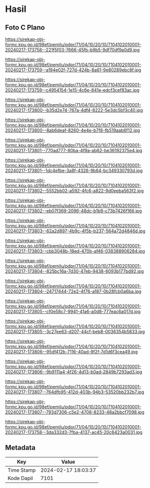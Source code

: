 # Hasil

## Foto C Plano

https://sirekap-obj-formc.kpu.go.id/98ef/pemilu/pdpr/71/04/10/20/10/7104102010001-20240217-173758--221f5f03-7666-45fb-b9b5-9df70df9a0d9.jpg

https://sirekap-obj-formc.kpu.go.id/98ef/pemilu/pdpr/71/04/10/20/10/7104102010001-20240217-173759--a194e02f-727d-424b-8a61-9e80289ebc8f.jpg

https://sirekap-obj-formc.kpu.go.id/98ef/pemilu/pdpr/71/04/10/20/10/7104102010001-20240217-173759--c4954154-1e15-4c6e-841e-edcf3cef83ac.jpg

https://sirekap-obj-formc.kpu.go.id/98ef/pemilu/pdpr/71/04/10/20/10/7104102010001-20240217-173800--b35d2e74-767a-4df4-8222-5e3dc5bf3c40.jpg

https://sirekap-obj-formc.kpu.go.id/98ef/pemilu/pdpr/71/04/10/20/10/7104102010001-20240217-173800--8ab6deaf-8260-4e4e-b7f8-fb519aab6f12.jpg

https://sirekap-obj-formc.kpu.go.id/98ef/pemilu/pdpr/71/04/10/20/10/7104102010001-20240217-173801--770ad777-80ba-4f9a-ab62-be36192375e4.jpg

https://sirekap-obj-formc.kpu.go.id/98ef/pemilu/pdpr/71/04/10/20/10/7104102010001-20240217-173801--1dc4efbe-3a8f-4326-9b64-bc349330793d.jpg

https://sirekap-obj-formc.kpu.go.id/98ef/pemilu/pdpr/71/04/10/20/10/7104102010001-20240217-173802--5552bb02-a592-4fc6-a822-9d0eeba563f2.jpg

https://sirekap-obj-formc.kpu.go.id/98ef/pemilu/pdpr/71/04/10/20/10/7104102010001-20240217-173802--eb07f369-2096-48dc-b1b9-c73b7426f166.jpg

https://sirekap-obj-formc.kpu.go.id/98ef/pemilu/pdpr/71/04/10/20/10/7104102010001-20240217-173803--62a2d897-4b9c-4f5b-b237-564a72d4846d.jpg

https://sirekap-obj-formc.kpu.go.id/98ef/pemilu/pdpr/71/04/10/20/10/7104102010001-20240217-173803--cbb3048b-18ed-470b-af46-038388906284.jpg

https://sirekap-obj-formc.kpu.go.id/98ef/pemilu/pdpr/71/04/10/20/10/7104102010001-20240217-173804--825bc16a-7d30-47eb-9438-6093b177bd92.jpg

https://sirekap-obj-formc.kpu.go.id/98ef/pemilu/pdpr/71/04/10/20/10/7104102010001-20240217-173804--24717444-72e2-4f76-a187-0b28fcb0a6ba.jpg

https://sirekap-obj-formc.kpu.go.id/98ef/pemilu/pdpr/71/04/10/20/10/7104102010001-20240217-173805--cf0e58c7-9941-41a6-a0d8-777eac6a017d.jpg

https://sirekap-obj-formc.kpu.go.id/98ef/pemilu/pdpr/71/04/10/20/10/7104102010001-20240217-173805--3c27ee63-d207-44cf-beb8-0036354b5833.jpg

https://sirekap-obj-formc.kpu.go.id/98ef/pemilu/pdpr/71/04/10/20/10/7104102010001-20240217-173806--95df412b-7116-40ad-9f2f-7d1d6f3cea49.jpg

https://sirekap-obj-formc.kpu.go.id/98ef/pemilu/pdpr/71/04/10/20/10/7104102010001-20240217-173806--9b9111a4-4f26-4d13-b0ad-2849b7293ad3.jpg

https://sirekap-obj-formc.kpu.go.id/98ef/pemilu/pdpr/71/04/10/20/10/7104102010001-20240217-173807--764dfb95-412d-403b-94b3-53520bb232b7.jpg

https://sirekap-obj-formc.kpu.go.id/98ef/pemilu/pdpr/71/04/10/20/10/7104102010001-20240217-173807--793d7306-c5e2-4706-8233-48a2bbcf7098.jpg

https://sirekap-obj-formc.kpu.go.id/98ef/pemilu/pdpr/71/04/10/20/10/7104102010001-20240217-173758--3da332d3-7fba-4137-ac45-20c6423a0031.jpg


## Metadata

| Key        | Value               |
| ---------- | ------------------- |
| Time Stamp | 2024-02-17 18:03:37 |
| Kode Dapil | 7101                |



